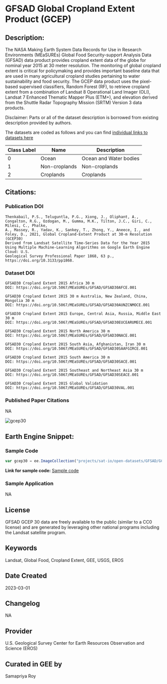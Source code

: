 
# GFSAD Global Cropland Extent Product (GCEP)

## Description:

The NASA Making Earth System Data Records for Use in Research Environments (MEaSUREs) Global Food Security-support Analysis Data (GFSAD) data product provides cropland extent data of the globe for nominal year 2015 at 30 meter resolution. The monitoring of global cropland extent is critical for policymaking and provides important baseline data that are used in many agricultural cropland studies pertaining to water sustainability and food security. The GCEP data product uses the pixel-based supervised classifiers, Random Forest (RF), to retrieve cropland extent from a combination of Landsat 8 Operational Land Imager (OLI), Landsat 7 Enhanced Thematic Mapper Plus (ETM+), and elevation derived from the Shuttle Radar Topography Mission (SRTM) Version 3 data products.

Disclaimer: Parts or all of the dataset description is borrowed from existing description provided by authors.

The datasets are coded as follows and you can find [individual links to datasets here](https://lpdaac.usgs.gov/news/release-of-gfsad-30-meter-cropland-extent-products/)

|Class Label|Name               |Description                              |
|-----------|-------------------|-----------------------------------------|
|0          |Ocean              |Ocean and Water bodies                   |
|1          |Non-croplands      |Non-croplands                            |
|2          |Croplands          |Croplands                                |

## Citations:

### Publication DOI

```
Thenkabail, P.S., Teluguntla, P.G., Xiong, J., Oliphant, A., Congalton, R.G., Ozdogan, M., Gumma, M.K., Tilton, J.C., Giri, C., Milesi, C., Phalke,
A., Massey, R., Yadav, K., Sankey, T., Zhong, Y., Aneece, I., and Foley, D., 2021, Global Cropland-Extent Product at 30-m Resolution (GCEP30)
Derived from Landsat Satellite Time-Series Data for the Year 2015 Using Multiple Machine-Learning Algorithms on Google Earth Engine Cloud: U.S.
Geological Survey Professional Paper 1868, 63 p., https://doi.org/10.3133/pp1868.
```

### Dataset DOI

```
GFSAD30 Cropland Extent 2015 Africa 30 m
DOI: https://doi.org/10.5067/MEaSUREs/GFSAD/GFSAD30AFCE.001

GFSAD30 Cropland Extent 2015 30 m Australia, New Zealand, China, Mongolia 30 m
DOI: https://doi.org/10.5067/MEaSUREs/GFSAD/GFSAD30AUNZCNMOCE.001

GFSAD30 Cropland Extent 2015 Europe, Central Asia, Russia, Middle East 30 m
DOI: https://doi.org/10.5067/MEaSUREs/GFSAD/GFSAD30EUCEARUMECE.001

GFSAD30 Cropland Extent 2015 North America 30 m
DOI: https://doi.org/10.5067/MEaSUREs/GFSAD/GFSAD30NACE.001

GFSAD30 Cropland Extent 2015 South Asia, Afghanistan, Iran 30 m
DOI: https://doi.org/10.5067/MEaSUREs/GFSAD/GFSAD30SAAFGIRCE.001

GFSAD30 Cropland Extent 2015 South America 30 m
DOI: https://doi.org/10.5067/MEaSUREs/GFSAD/GFSAD30SACE.001

GFSAD30 Cropland Extent 2015 Southeast and Northeast Asia 30 m
DOI: https://doi.org/10.5067/MEaSUREs/GFSAD/GFSAD30SEACE.001

GFSAD30 Cropland Extent 2015 Global Validation
DOI: https://doi.org/10.5067/MEaSUREs/GFSAD/GFSAD30VAL.001
```

### Published Paper Citations

NA

![gcep30](https://user-images.githubusercontent.com/6677629/222337978-bb6d5d33-affb-4ce9-9ec5-f0f469d13154.gif)


## Earth Engine Snippet:

### Sample Code

```js
var gcep30 = ee.ImageCollection("projects/sat-io/open-datasets/GFSAD/GCEP30");
```

**Link for sample code:** [Sample code](https://code.earthengine.google.com/?scriptPath=users/sat-io/awesome-gee-catalog-examples:agriculture-vegetation-forestry/GCEP-30-CROPLAND-EXTENT)

### Sample Application

NA

## License

GFSAD GCEP 30 data are freely available to the public (similar to a CC0 license) and are generated by leveraging other national programs including the Landsat satellite program.

## Keywords

Landsat, Global Food, Cropland Extent, GEE, USGS, EROS

## Date Created

2023-03-01

## Changelog

NA

## Provider

U.S. Geological Survey Center for Earth Resources Observation and Science (EROS)

## Curated in GEE by
Samapriya Roy